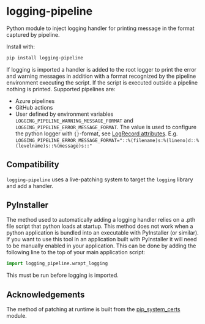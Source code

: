 # logging-pipeline

Python module to inject logging handler for printing message in the format captured by pipeline.

Install with:

```bash
pip install logging-pipeline
```

If logging is imported a handler is added to the root logger to print the error and warning messages
in addition with a format recognized by the pipeline environment executing the script. If the script
is executed outside a pipeline nothing is printed. Supported pipelines are:

- Azure pipelines
- GitHub actions
- User defined by environment variables `LOGGING_PIPELINE_WARNING_MESSAGE_FORMAT` and
  `LOGGING_PIPELINE_ERROR_MESSAGE_FORMAT`. The value is used to configure the python logger with
  `{}`-format, see [LogRecord attributes](https://docs.python.org/3/library/logging.html#logrecord-attributes).
    E.g. `LOGGING_PIPELINE_ERROR_MESSAGE_FORMAT="::%(filename)s:%(lineno)d::%(levelname)s::%(message)s::"`
## Compatibility

`logging-pipeline` uses a live-patching system to target the `logging` library and add a handler.

## PyInstaller

The method used to automatically adding a logging handler relies on a .pth file script that python
loads at startup. This method does not work when a python application is bundled into an executable
with PyInstaller (or similar).
If you want to use this tool in an application built with PyInstaller it will need to be manually
enabled in your application.
This can be done by adding the following line to the top of your main application script:

```python
import logging_pipeline.wrapt_logging
```

This must be run before logging is imported.

## Acknowledgements

The method of patching at runtime is built from the [pip_system_certs](https://pypi.org/project/pip-system-certs/)
module.
